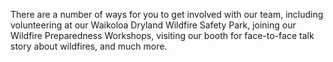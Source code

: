 There are a number of ways for you to get involved with our team, including volunteering at our Waikoloa Dryland Wildfire Safety Park, joining our Wildfire Preparedness Workshops, visiting our booth for face-to-face talk story about wildfires, and much more.